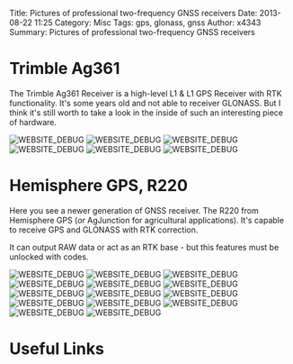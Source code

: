 Title: Pictures of professional two-frequency GNSS receivers
Date: 2013-08-22 11:25
Category: Misc
Tags: gps, glonass, gnss
Author: x4343
Summary: Pictures of professional two-frequency GNSS receivers

# Trimble Ag361

The Trimble Ag361 Receiver is a high-level L1 & L1 GPS Receiver with RTK functionality.
It's some years old and not able to receiver GLONASS.
But I think it's still worth to take a look in the inside of such an interesting piece of hardware.

![WEBSITE_DEBUG](/static/pictures/gnss/ag361/Ag361_01.jpg)
![WEBSITE_DEBUG](/static/pictures/gnss/ag361/Ag361_02.jpg)
![WEBSITE_DEBUG](/static/pictures/gnss/ag361/Ag361_03.jpg)
![WEBSITE_DEBUG](/static/pictures/gnss/ag361/Ag361_04.jpg)
![WEBSITE_DEBUG](/static/pictures/gnss/ag361/Ag361_05.jpg)
![WEBSITE_DEBUG](/static/pictures/gnss/ag361/Ag361_06.jpg)

# Hemisphere GPS, R220

Here you see a newer generation of GNSS receiver. The R220 from Hemisphere GPS (*or* AgJunction for agricultural applications).
It's capable to receive GPS and GLONASS with RTK correction.

It can output RAW data or act as an RTK base - but this features must be unlocked with codes.

![WEBSITE_DEBUG](/static/pictures/gnss/r220/R220_01.jpg)
![WEBSITE_DEBUG](/static/pictures/gnss/r220/R220_02.jpg)
![WEBSITE_DEBUG](/static/pictures/gnss/r220/R220_03.jpg)
![WEBSITE_DEBUG](/static/pictures/gnss/r220/R220_04.jpg)
![WEBSITE_DEBUG](/static/pictures/gnss/r220/R220_05.jpg)
![WEBSITE_DEBUG](/static/pictures/gnss/r220/R220_06.jpg)
![WEBSITE_DEBUG](/static/pictures/gnss/r220/R220_07.jpg)
![WEBSITE_DEBUG](/static/pictures/gnss/r220/R220_08.jpg)
![WEBSITE_DEBUG](/static/pictures/gnss/r220/R220_09.jpg)
![WEBSITE_DEBUG](/static/pictures/gnss/r220/R220_10.jpg)
![WEBSITE_DEBUG](/static/pictures/gnss/r220/R220_11.jpg)
![WEBSITE_DEBUG](/static/pictures/gnss/r220/R220_12.jpg)
![WEBSITE_DEBUG](/static/pictures/gnss/r220/R220_13.jpg)
![WEBSITE_DEBUG](/static/pictures/gnss/r220/R220_14.jpg)



# Useful Links

[1]: http://www.hemispheregps.com/
[2]: http://www.trimble.com/de/

